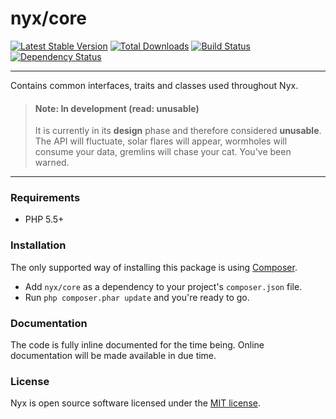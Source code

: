 # nyx/core
[![Latest Stable Version](https://poser.pugx.org/nyx/core/v/stable.png)](https://packagist.org/packages/nyx/core)
[![Total Downloads](https://poser.pugx.org/nyx/core/downloads.png)](https://packagist.org/packages/nyx/core)
[![Build Status](https://travis-ci.org/unyx/core.png)](https://travis-ci.org/unyx/core)
[![Dependency Status](https://www.versioneye.com/user/projects/52754dca632bac4259000a30/badge.png)](https://www.versioneye.com/user/projects/52754dca632bac4259000a30)

-----

Contains common interfaces, traits and classes used throughout Nyx.

> #### Note: In development (read: unusable)
> It is currently in its **design** phase and therefore considered **unusable**. The API will fluctuate, solar flares will
> appear, wormholes will consume your data, gremlins will chase your cat. You've been warned.

-----

### Requirements

- PHP 5.5+

### Installation

The only supported way of installing this package is using [Composer](http://getcomposer.org).

- Add `nyx/core` as a dependency to your project's `composer.json` file.
- Run `php composer.phar update` and you're ready to go.

### Documentation

The code is fully inline documented for the time being. Online documentation will be made available in due time.

### License

Nyx is open source software licensed under the [MIT license](http://opensource.org/licenses/MIT).